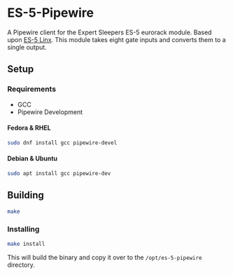 # ES-5-Pipewire

A Pipewire client for the Expert Sleepers ES-5 eurorack module. Based upon [ES-5 Linx](https://github.com/CarlColglazier/ES-5Linx). This module takes eight gate inputs and converts them to a single output.

## Setup

### Requirements
 - GCC
 - Pipewire Development
 
 #### Fedora & RHEL
 ```sh
 sudo dnf install gcc pipewire-devel
 ```
 #### Debian & Ubuntu
 ```sh
 sudo apt install gcc pipewire-dev
 ```
 
 ## Building
 ```sh
 make
 ```
 ### Installing
 ```sh
 make install
 ```
 
 This will build the binary and copy it over to the `/opt/es-5-pipewire` directory.
